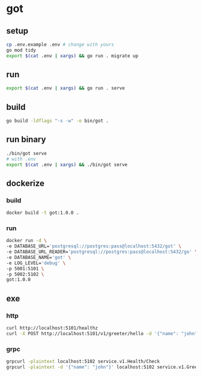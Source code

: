 # got

## setup

```bash
cp .env.example .env # change with yours
go mod tidy
export $(cat .env | xargs) && go run . migrate up
```

## run

```bash
export $(cat .env | xargs) && go run . serve
```

## build

```bash
go build -ldflags "-s -w" -o bin/got . 
```

## run binary

```bash
./bin/got serve
# with .env
export $(cat .env | xargs) && ./bin/got serve
```

## dockerize

### build
```bash
docker build -t got:1.0.0 .
```

### run
```bash
docker run -d \
-e DATABASE_URL='postgresql://postgres:pass@localhost:5432/got' \
-e DATABASE_URL_READER='postgresql://postgres:pass@localhost:5432/go' \
-e DATABASE_NAME='got' \
-e LOG_LEVEL='debug' \
-p 5001:5101 \
-p 5002:5102 \
got:1.0.0
```

## exe

### http
```bash
curl http://localhost:5101/healthz 
curl -X POST http://localhost:5101/v1/greeter/hello -d '{"name": "john"}'
```

### grpc
```bash
grpcurl -plaintext localhost:5102 service.v1.Health/Check
grpcurl -plaintext -d '{"name": "john"}' localhost:5102 service.v1.Greeter/SayHello
```
